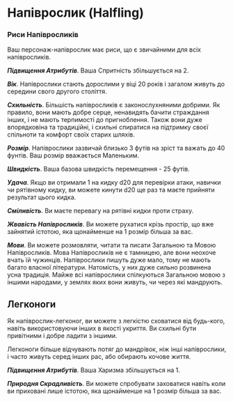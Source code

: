 # Напіврослик (Halfling)

### Риси Напівросликів

Ваш персонаж-напіврослик має риси, що є звичайними для всіх напівросликів.

***Підвищення Атрибутів***. Ваша Спритність збільшується на 2.

***Вік***. Напіврослики стають дорослими у віці 20 років і загалом живуть до середини свого другого століття.

***Схильність***. Більшість напівросликів є законослухняними добрими. Як правило, вони мають добре серце, ненавидять бачити страждання інших, і не мають терпимості до пригноблення. Також вони дуже впорядковіна та традиційні, і схильні спиратися на підтримку своєї спільноти та комфорт своїх старих шляхів.

***Розмір***. Напіврослики зазвичай близько 3 футів на зріст та важать до 40 фунтів. Ваш розмір вважається Маленьким.

***Швидкість***. Ваша базова швидкість перемещення - 25 футів.

***Удача***. Якщо ви отримали 1 на кидку d20 для перевірки атаки, навички чи рятівному кидку, ви можете кинути d20 ще раз та маєте прийняти результат цього кидка.

***Сміливість***. Ви маєте перевагу на рятівні кидки проти страху.

***Жвавість Напівросликів***. Ви можете рухатися крізь простір, що вже зайнятий істотою, яка щонайменше на 1 розмір більша за вас.

***Мови***. Ви можете розмовляти, читати та писати Загальною та Мовою Напівросликів. Мова Напівросликів не є тамницею, але вони неохоче вчать їй чужинців. Напіврослики пишуть дуже мало, тому не мають багато власної літератури. Натомість, у них дуже сильно розвинена усна традиція. Майже всі напіврослики спілкуються Загальною мовою з іншими народами, у землях яких вони живуть, чи через які мандрують.

## Легконоги

Як напіврослик-легконог, ви можете з легкістю сховатися від будь-кого, навіть використовуючи інших в якості укриття. Ви схильні бути привітними і добре ладити з іншими.

Легконоги більше відчувають потяг до мандрівок, ніж інші напіврослики, і часто живуть серед інших рас, або обирають кочове життя.

***Підвищення Атрибутів***. Ваша Харизма збільшується на 1.

***Природня Скрадливість***. Ви можете спробувати заховатися навіть коли ви приховані лише істотою, яка щонайменше на 1 розмір більша за вас.